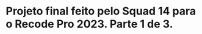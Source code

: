 # Projeto final feito pelo Squad 14 para o Recode Pro 2023. Parte 1 de 3.

<!-- Créditos -->

<!-- icone facebook
<a href="https://www.flaticon.com/br/icones-gratis/facebook" title="facebook ícones">Facebook ícones criados por riajulislam - Flaticon</a> -->

<!-- icone whatsapp
<a href="https://www.flaticon.com/br/icones-gratis/whatsapp" title="whatsapp ícones">Whatsapp ícones criados por riajulislam - Flaticon</a> -->

<!-- icone instagram
<a href="https://www.flaticon.com/br/icones-gratis/logotipo-do-instagram" title="logotipo do instagram ícones">Logotipo do instagram ícones criados por Freepik - Flaticon</a> -->
